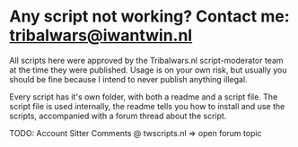 # Any script not working? Contact me: tribalwars@iwantwin.nl
All scripts here were approved by the Tribalwars.nl script-moderator team at the time they were published. Usage is on your own risk, but usually you should be fine because I intend to never publish anything illegal.

Every script has it's own folder, with both a readme and a script file. The script file is used internally, the readme tells you how to install and use the scripts, accompanied with a forum thread about the script.




TODO:
Account Sitter Comments @ twscripts.nl => open forum topic